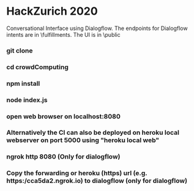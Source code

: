 # HackZurich 2020
Conversational Interface using Dialogflow.
The endpoints for Dialogflow intents are in \fulfillments.
The UI is in \public


### git clone 
### cd crowdComputing
### npm install
### node index.js
### open web browser on localhost:8080
### Alternatively the CI can also be deployed on heroku local webserver on port 5000 using "heroku local web"
### ngrok http 8080 (Only for dialogflow)
### Copy the forwarding or heroku (https) url (e.g. https:/cca5da2.ngrok.io) to dialogflow (only for dialogflow)


